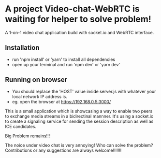 # A project Video-chat-WebRTC is waiting for helper to solve problem!

A 1-on-1 video chat application build with socket.io and WebRTC interface.

## Installation
- run 'npm install' or 'yarn' to install all dependencies
- open up your terminal and run 'npm dev' or 'yarn dev'

## Running on browser
- You should replace the 'HOST' value inside server.js with whatever your local network IP address is.
- eg. open the browser at https://192.168.0.5:3000/ 

This is a small application which is showcasing a way to enable two peers to exchange media streams in a bidirectinal mannner.
It's using a socket.io to create a signaling service for sending the session description as well as ICE candidates.

Big Problem remains!!!

The noice under video chat is very annoying! Who can solve the problem?
Contributions or any suggestions are always welcome!!!!!!!
